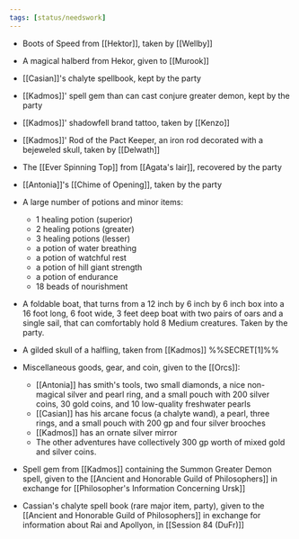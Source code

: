 ```yaml
---
tags: [status/needswork]
---
```


- Boots of Speed from [[Hektor]], taken by [[Wellby]]
- A magical halberd from Hekor, given to [[Murook]]
- [[Casian]]'s chalyte spellbook, kept by the party
- [[Kadmos]]' spell gem than can cast conjure greater demon, kept by the party
- [[Kadmos]]' shadowfell brand tattoo, taken by [[Kenzo]]
- [[Kadmos]]' Rod of the Pact Keeper, an iron rod decorated with a bejeweled skull, taken by [[Delwath]]
- The [[Ever Spinning Top]] from [[Agata's lair]], recovered by the party
- [[Antonia]]'s [[Chime of Opening]], taken by the party
- A large number of potions and minor items:
	- 1 healing potion (superior)
	- 2 healing potions (greater)
	- 3 healing potions (lesser)
	- a potion of water breathing
	- a potion of watchful rest
	- a potion of hill giant strength
	- a potion of endurance
	- 18 beads of nourishment
- A foldable boat, that turns from a 12 inch by 6 inch by 6 inch box into a 16 foot long, 6 foot wide, 3 feet deep boat with two pairs of oars and a single sail, that can comfortably hold 8 Medium creatures. Taken by the party. 
- A gilded skull of a halfling, taken from [[Kadmos]] %%SECRET[1]%%
- Miscellaneous goods, gear, and coin, given to the [[Orcs]]:
	- [[Antonia]] has smith's tools, two small diamonds, a nice non-magical silver and pearl ring, and a small pouch with 200 silver coins, 30 gold coins, and 10 low-quality freshwater pearls
	- [[Casian]] has his arcane focus (a chalyte wand), a pearl, three rings, and a small pouch with 200 gp and four silver brooches
	- [[Kadmos]] has an ornate silver mirror
	- The other adventures have collectively 300 gp worth of mixed gold and silver coins. 



- Spell gem from [[Kadmos]] containing the Summon Greater Demon spell, given to the [[Ancient and Honorable Guild of Philosophers]] in exchange for [[Philosopher's Information Concerning Ursk]]

- Cassian's chalyte spell book (rare major item, party), given to the [[Ancient and Honorable Guild of Philosophers]] in exchange for information about Rai and Apollyon, in [[Session 84 (DuFr)]]

